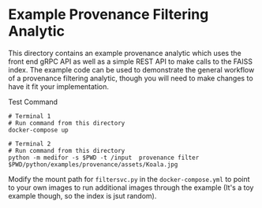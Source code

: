 # Example Provenance Filtering Analytic
This directory contains an example provenance analytic which uses the front end gRPC API as well as a simple REST API to make calls to the FAISS
index.  The example code can be used to demonstrate the general workflow of a provenance filtering analytic, though you will need to make changes to
have it fit your implementation.

Test Command
 ```
 # Terminal 1
 # Run command from this directory
 docker-compose up

 # Terminal 2
 # Run command from this directory
 python -m medifor -s $PWD -t /input  provenance filter $PWD/python/examples/provenance/assets/Koala.jpg
 ```

Modify the mount path for `filtersvc.py` in the `docker-compose.yml` to point to your own images to run additional images through the example (It's a toy example though, so the index is jsut random).
